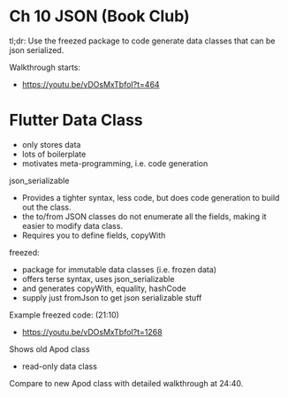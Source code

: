 # Ch 10 JSON (Book Club)

tl;dr: Use the freezed package to code generate data classes that can be json serialized.

Walkthrough starts:
 * https://youtu.be/vDOsMxTbfoI?t=464

# Flutter Data Class
  * only stores data
  * lots of boilerplate
  * motivates meta-programming, i.e. code generation

json_serializable
  * Provides a tighter syntax, less code, but does code generation to build out the class.
  * the to/from JSON classes do not enumerate all the fields, making it easier to modify data class.
  * Requires you to define fields, copyWith

freezed:
  * package for immutable data classes (i.e. frozen data)
  * offers terse syntax, uses json_serializable
  * and generates copyWith, equality, hashCode
  * supply just fromJson to get json serializable stuff

Example freezed code: (21:10)
  * https://youtu.be/vDOsMxTbfoI?t=1268

Shows old Apod class
  * read-only data class

Compare to new Apod class with detailed walkthrough at 24:40.



